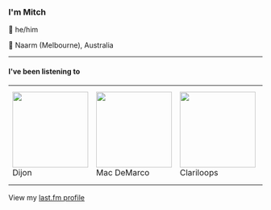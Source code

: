 <article><h3>I&#x27;m Mitch</h3><section><p>👨 he/him</p><p>📍 Naarm (Melbourne), Australia</p></section><hr/><section><h4>I&#x27;ve been listening to</h4><table><tbody><td><img src="https://lastfm.freetls.fastly.net/i/u/174s/ef271e2c74fd7d27cc8aa3ac0b709502.png" height="150px" alt="" role="presentation"/><br/>Dijon</td><td><img src="https://lastfm.freetls.fastly.net/i/u/174s/0fd4ea33ee02465cc66904460ee8e91d.png" height="150px" alt="" role="presentation"/><br/>Mac DeMarco</td><td><img src="https://lastfm.freetls.fastly.net/i/u/174s/cc4db192eec5e15c35cd1eb3daf1ebbe.png" height="150px" alt="" role="presentation"/><br/>Clariloops</td><td><img src="https://lastfm.freetls.fastly.net/i/u/174s/dcce04ead24c41f3857b37d498fca417.png" height="150px" alt="" role="presentation"/><br/>Cut Copy</td><td><img src="https://lastfm.freetls.fastly.net/i/u/174s/835ba2d160f34ec7ce33d0baa4c23d49.png" height="150px" alt="" role="presentation"/><br/>Penguin Cafe Orchestra</td></tbody></table><span>View my <a href="https://www.last.fm/user/my-slab">last.fm profile</a></span></section></article>